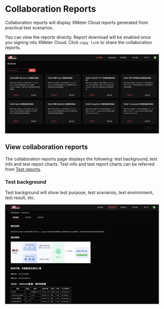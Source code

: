 # Collaboration Reports

Collaboration reports will display XMeter Cloud reports generated from practical test scenarios.

You can view the reports directly. Report download will be enabled once you signing into XMeter Cloud. Click ` copy link ` to share the collaboration reports.

![image-20220720154150775](./assets/collaboration_reports_list.png)

## View collaboration reports

The collaboration reports page displays the following: test background, test info and test report charts. Test info and test report charts can be referred from [Test reports](../features/test_reports.md).

### Test background

Test background will show test purpose, test scenarios, test environment, test result, etc.

![image-20220727185050881](./assets/collaboration_report.png)

